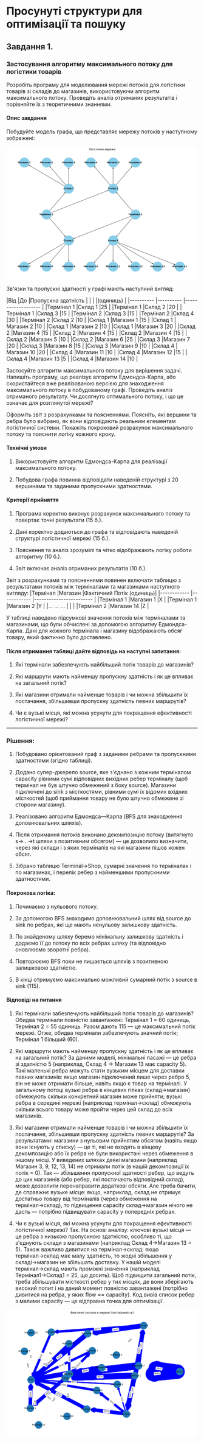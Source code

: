# Просунуті структури для оптимізації та пошуку

## Завдання 1.
### Застосування алгоритму максимального потоку для логістики товарів


Розробіть програму для моделювання мережі потоків для логістики товарів зі складів до магазинів, використовуючи алгоритм максимального потоку. Проведіть аналіз отриманих результатів і порівняйте їх з теоретичними знаннями.


#### Опис завдання

Побудуйте модель графа, що представляє мережу потоків у наступному зображені:

![Results](./assets/HW_4.png)

Зв'язки та пропускні здатності у графі мають наступний вигляд:

|Від	    |До	        |Пропускна здатність |
|           |           |(одиниць)           |
|---------- |---------- |------------------- |
|Термінал 1	|Склад 1	|25                  |
|Термінал 1	|Склад 2	|20                  |
|Термінал 1	|Склад 3	|15                  |
|Термінал 2	|Склад 3	|15                  |
|Термінал 2	|Склад 4	|30                  |
|Термінал 2	|Склад 2	|10                  |
|Склад 1	|Магазин 1	|15                  |
|Склад 1	|Магазин 2	|10                  |
|Склад 1	|Магазин 2	|10                  |
|Склад 1	|Магазин 3	|20                  |
|Склад 2	|Магазин 4	|15                  |
|Склад 2	|Магазин 4	|15                  |
|Склад 2	|Магазин 4	|15                  |
|Склад 2	|Магазин 5	|10                  |
|Склад 2	|Магазин 6	|25                  |
|Склад 3	|Магазин 7	|20                  |
|Склад 3	|Магазин 8	|15                  |
|Склад 3	|Магазин 9	|10                  |
|Склад 4	|Магазин 10	|20                  |
|Склад 4	|Магазин 11	|10                  |
|Склад 4	|Магазин 12	|15                  |
|Склад 4	|Магазин 13	|5                   |
|Склад 4	|Магазин 14	|10                  |


Застосуйте алгоритм максимального потоку для вирішення задачі. 
Напишіть програму, що реалізує алгоритм Едмондса-Карпа, або скористайтеся вже реалізованою версією для знаходження максимального потоку в побудованому графі. Проведіть аналіз отриманого результату. Чи досягнуто оптимального потоку, і що це означає для розглянутої мережі?

Оформіть звіт з розрахунками та поясненнями. Поясніть, які вершини та ребра було вибрано, як вони відповідають реальним елементам логістичної системи. 
Покажіть покроковий розрахунок максимального потоку та пояснити логіку кожного кроку.


#### Технічні умови

1. Використовуйте алгоритм Едмондса-Карпа для реалізації максимального потоку.

2. Побудова графа повинна відповідати наведеній структурі з 20 вершинами та заданими пропускними здатностями.


#### Критерії прийняття

1. Програма коректно виконує розрахунок максимального потоку та повертає точні результати (15 б.).

2. Дані коректно додаються до графа та відповідають наведеній структурі логістичної мережі (15 б.).

3. Пояснення та аналіз зрозумілі та чітко відображають логіку роботи алгоритму (10 б.).

4. Звіт включає аналіз отриманих результатів (10 б.).


Звіт з розрахунками та поясненнями повинен включати таблицю з результатами потоків між терміналами та магазинами наступного вигляду:
|Термінал	  |Магазин	    |Фактичний Потік (одиниць)|
|------------ |------------ |------------------------ |
|Термінал 1	  |Магазин 1	|X                        |
|Термінал 1	  |Магазин 2	|Y                        |
|…	…	…     |             |                         |
|Термінал 2	  |Магазин 14	|Z                        |


У таблиці наведено підсумкові значення потоків між терміналами та магазинами, що були обчислені за допомогою алгоритму Едмондса-Карпа. 
Дані для кожного термінала і магазину відображають обсяг товару, який фактично було доставлено.


#### Після отримання таблиці дайте відповідь на наступні запитання:

1. Які термінали забезпечують найбільший потік товарів до магазинів?

2. Які маршрути мають найменшу пропускну здатність і як це впливає на загальний потік?

3. Які магазини отримали найменше товарів і чи можна збільшити їх постачання, збільшивши пропускну здатність певних маршрутів?

4. Чи є вузькі місця, які можна усунути для покращення ефективності логістичної мережі?
----

### Рішення:
1. Побудовано орієнтований граф з заданими ребрами та пропускними здатностями (згідно таблиці). 
2. Додано супер-джерело source, яке з'єднано з кожним терміналом capacity рівними сумі відповідних вихідних ребер терміналу (щоб термінал не був штучно обмежений з боку source). Магазини підключені до sink з місткостями, рівними сумі їх відомих вхідних місткостей (щоб приймання товару не було штучно обмежене зі сторони магазину).

3. Реалізовано алгоритм Едмондса—Карпа (BFS для знаходження доповнювальних шляхів).

4. Після отримання потоків виконано декомпозицію потоку (витягнуто s→...→t шляхи з позитивним обсягом) — це дозволило визначити, через які склади і з яких терміналів на які магазини пішов кожен обсяг.

5. Зібрано таблицю Terminal→Shop, сумарні значення по терміналах і по магазинах, і перелік ребер з найменшими пропускними здатностями.

#### Покрокова логіка:

1. Починаємо з нульового потоку.

2. За допомогою BFS знаходимо доповнювальний шлях від source до sink по ребрах, які ще мають ненульову залишкову здатність.

3. По знайденому шляху беремо мінімальну залишкову здатність і додаємо її до потоку по всіх ребрах шляху (та відповідно оновлюємо зворотні ребра).

4. Повторюємо BFS поки не лишається шляхів з позитивною залишковою здатністю.

5. В кінці отримуємо максимально можливий сумарний потік з source в sink (115).


#### Відповіді на питання

1. Які термінали забезпечують найбільший потік товарів до магазинів?
Обидва термінали повністю завантажені: Термінал 1 = 60 одиниць, Термінал 2 = 55 одиниць. Разом дають 115 — це максимальний потік мережі. Отже, обидва термінали забезпечують значний потік; Термінал 1 більший (60).

2. Які маршрути мають найменшу пропускну здатність і як це впливає на загальний потік?
За даними моделі, мінімальні пасажі — це ребра зі здатністю 5 (наприклад, Склад 4 → Магазин 13 має capacity 5). Такі маленькі ребра можуть стати вузьким місцем для доставки певних магазинів: якщо магазин підключений лише через ребро 5, він не може отримати більше, навіть якщо є товар на терміналі. У загальному потоці вузькі ребра в кінцевих гілках (склад→магазин) обмежують скільки конкретний магазин може прийняти; вузькі ребра в середині мережі (наприклад термінал→склад) обмежують скільки всього товару може пройти через цей склад до всіх магазинів.

3. Які магазини отримали найменше товарів і чи можна збільшити їх постачання, збільшивши пропускну здатність певних маршрутів?
За результатами: магазини з нульовим прийнятим обсягом (навіть якщо вони існують у списку) — це ті, які не входять в кінцеву декомпозицію або їх ребра не були використані через обмеження в іншому місці. У виведених шляхах деякі магазини (наприклад Магазин 3, 9, 12, 13, 14) не отримали потік (в нашій декомпозиції їх потік = 0).
Так — збільшення пропускної здатності ребер, що ведуть до цих магазинів (або ребер, які постачають відповідний склад), може дозволити перенаправити додаткові обсяги. Але треба бачити, де справжнє вузьке місце: якщо, наприклад, склад не отримує достатньо товару від терміналів (через обмеження на термінал→склад), то підвищення capacity склад→магазин нічого не дасть — потрібно підвищувати capacity у попередніх ребрах.

4. Чи є вузькі місця, які можна усунути для покращення ефективності логістичної мережі?
Так. На основі аналізу: ключові вузькі місця — це ребра з низькою пропускною здатністю, особливо ті, що з'єднують склади з магазинами (наприклад Склад 4→Магазин 13 = 5). Також важливо дивитися на термінал→склад: якщо термінал→склад має малу здатність, то жодні збільшення у складі→магазин не збільшать доставку. У нашій моделі термінал→склад мають проміжні значення (наприклад Термінал1→Склад1 = 25, що досить). Щоб підвищити загальний потік, треба збільшувати місткості ребер у тих місцях, де вони зберігають високий попит і на даний момент повністю завантажені (потрібно дивитися на ребра, у яких flow == capacity). Код вивів список ребер з малими capacity — це відправна точка для оптимізації.

![Results](flow_network.png)